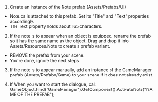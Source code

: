 1. Create an instance of the Note prefab (Assets/Prefabs/UI)
  - Note.cs is attached to this prefab. Set its "Title" and "Text" properties accordingly.
  - The Text property holds about 165 characters.

2. If the note is to appear when an object is equipped, rename the prefab so it has the same name as the object. Drag and drop it into Assets/Resources/Note to create a prefab variant.
  - REMOVE the prefab from your scene.
  - You're done, ignore the next steps.

3. If the note is to appear manually, add an instance of the GameManager prefab (Assets/Prefabs/Game) to your scene if it does not already exist.

5. If When you want to start the dialogue, call: GameObject.Find("GameManager").GetComponent<Game>().ActivateNote("NAME OF THE PREFAB");